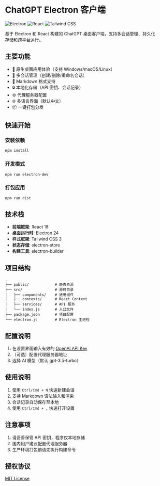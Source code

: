 # ChatGPT Electron 客户端

![Electron](https://img.shields.io/badge/Electron-24.1.2-47848F?logo=electron)
![React](https://img.shields.io/badge/React-18.2.0-61DAFB?logo=react)
![Tailwind CSS](https://img.shields.io/badge/Tailwind_CSS-3.3.1-06B6D4?logo=tailwind-css)

基于 Electron 和 React 构建的 ChatGPT 桌面客户端，支持多会话管理、持久化存储和跨平台运行。

## 主要功能

- 🚀 原生桌面应用体验（支持 Windows/macOS/Linux）
- 💬 多会话管理（创建/删除/重命名会话）
- 📝 Markdown 格式支持
- 🔒 本地化存储（API 密钥、会话记录）
- ⚙️ 代理服务器配置
- 🌐 多语言界面（默认中文）
- 📦 一键打包分发

## 快速开始

### 安装依赖
```bash
npm install
```

### 开发模式
```bash
npm run electron-dev
```

### 打包应用
```bash
npm run dist
```

## 技术栈
- **前端框架**: React 18
- **桌面运行时**: Electron 24
- **样式框架**: Tailwind CSS 3
- **状态存储**: electron-store
- **构建工具**: electron-builder

## 项目结构
```
.
├── public/            # 静态资源
├── src/               # 源码目录
│   ├── components/    # 通用组件
│   ├── contexts/      # React Context
│   ├── services/      # API 服务
│   └── index.js       # 入口文件
├── package.json       # 项目配置
└── electron.js        # Electron 主进程
```

## 配置说明
1. 在设置界面输入有效的 [OpenAI API Key](https://platform.openai.com/account/api-keys)
2. （可选）配置代理服务器地址
3. 选择 AI 模型（默认 gpt-3.5-turbo）

## 使用说明
1. 使用 `Ctrl/Cmd + N` 快速新建会话
2. 支持 Markdown 语法输入和渲染
3. 会话记录自动保存至本地
4. 使用 `Ctrl/Cmd + ,` 快速打开设置

## 注意事项
1. 请妥善保管 API 密钥，程序仅本地存储
2. 国内用户建议配置代理服务器
3. 生产环境打包前请先执行构建命令

## 授权协议
[MIT License](LICENSE)